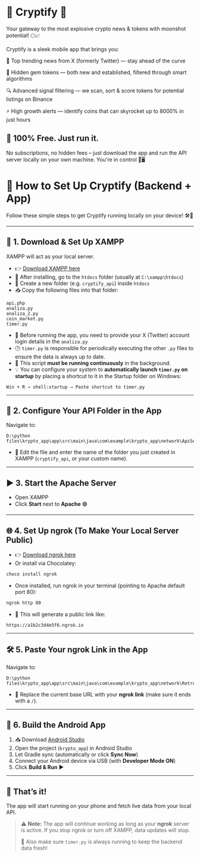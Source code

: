 # 🚀 Cryptify 📱

Your gateway to the most explosive crypto news & tokens with moonshot potential! 🌕📈

Cryptify is a sleek mobile app that brings you:

📰 Top trending news from X (formerly Twitter) — stay ahead of the curve

💎 Hidden gem tokens — both new and established, filtered through smart algorithms

🔍 Advanced signal filtering — we scan, sort & score tokens for potential listings on Binance

⚡️ High growth alerts — identify coins that can skyrocket up to 8000% in just hours

## 💸 100% Free. Just run it.
No subscriptions, no hidden fees – just download the app and run the API server locally on your own machine. You're in control 🧠🖥️


# 🚀 How to Set Up Cryptify (Backend + App)

Follow these simple steps to get Cryptify running locally on your device! 🛠️📱

---

## 🔧 1. Download & Set Up XAMPP
XAMPP will act as your local server.

- 👉 [Download XAMPP here](https://www.apachefriends.org/index.html)
- 📁 After installing, go to the `htdocs` folder (usually at `C:\xampp\htdocs`)
- 📂 Create a new folder (e.g. `cryptify_api`) inside `htdocs`
- 📥 Copy the following files into that folder:

```
api.php
analiza.py
analiza_2.py
coin_market.py
timer.py
```

- 📝 Before running the app, you need to provide your X (Twitter) account login details in the `analiza.py`
- 🕒 `timer.py` is responsible for periodically executing the other `.py` files to ensure the data is always up to date.
- 🚨 This script **must be running continuously** in the background.
- 💡 You can configure your system to **automatically launch `timer.py` on startup** by placing a shortcut to it in the Startup folder on Windows:

```
Win + R → shell:startup → Paste shortcut to timer.py
```

---

## 🧠 2. Configure Your API Folder in the App

Navigate to:
```
D:\python files\krypto_app\app\src\main\java\com\example\krypto_app\network\ApiService.kt
```

- 📝 Edit the file and enter the name of the folder you just created in XAMPP (`cryptify_api`, or your custom name).

---

## ▶️ 3. Start the Apache Server

- Open XAMPP
- Click **Start** next to **Apache** 🟢

---

## 🌐 4. Set Up ngrok (To Make Your Local Server Public)

- 👉 [Download ngrok here](https://ngrok.com/download)
- Or install via Chocolatey:

```bash
choco install ngrok
```

- Once installed, run ngrok in your terminal (pointing to Apache default port 80):

```bash
ngrok http 80
```

- 📎 This will generate a public link like:

```
https://a1b2c3d4e5f6.ngrok.io
```

---

## 🛠️ 5. Paste Your ngrok Link in the App

Navigate to:
```
D:\python files\krypto_app\app\src\main\java\com\example\krypto_app\network\RetrofitClient.kt
```

- 🔗 Replace the current base URL with your **ngrok link** (make sure it ends with a `/`).

---

## 🤖 6. Build the Android App

1. 📥 Download [Android Studio](https://developer.android.com/studio)
2. Open the project (`krypto_app`) in Android Studio
3. Let Gradle sync (automatically or click **Sync Now**)
4. Connect your Android device via USB (with **Developer Mode ON**)
5. Click **Build & Run** ▶️

---

## 🎉 That’s it!
The app will start running on your phone and fetch live data from your local API.

> ⚠️ **Note:** The app will continue working as long as your **ngrok** server is active. If you stop ngrok or turn off XAMPP, data updates will stop.
> 
> 🔁 Also make sure `timer.py` is always running to keep the backend data fresh!



